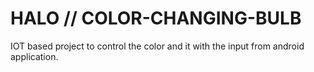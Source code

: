 # HALO // COLOR-CHANGING-BULB
IOT based project to control the color and it with the input from android application.
